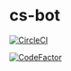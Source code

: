 # cs-bot

[![CircleCI](https://circleci.com/gh/indira-active/cs-bot/tree/master.svg?style=svg)](https://circleci.com/gh/indira-active/cs-bot/tree/master)

[![CodeFactor](https://www.codefactor.io/repository/github/indira-active/cs-bot/badge)](https://www.codefactor.io/repository/github/indira-active/cs-bot)